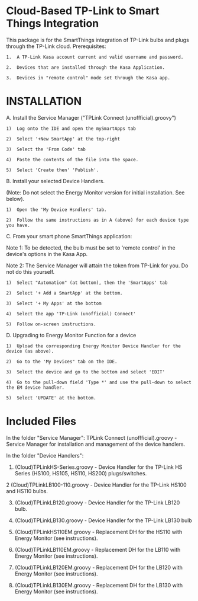 # Cloud-Based TP-Link to Smart Things Integration

This package is for the SmartThings integration of TP-Link bulbs and plugs through the TP-Link cloud.  Prerequisites:

    1.  A TP-Link Kasa account current and valid username and password.
    
    2.  Devices that are installed through the Kasa Application.
    
    3.  Devices in "remote control" mode set through the Kasa app.

# INSTALLATION

A.  Install the Service Manager ("TPLink Connect (unoffficial).groovy")

    1)  Log onto the IDE and open the mySmartApps tab

    2)  Select '+New SmartApp' at the top-right
    
    3)  Select the 'From Code' tab

    4)  Paste the contents of the file into the space.
    
    5)  Select 'Create then' 'Publish'.
    
B.  Install your selected Device Handlers.

(Note:  Do not select the Energy Monitor version for initial installation.  See below).

    1)  Open the 'My Device Hsndlers' tab.
    
    2)  Follow the same instructions as in A (above) for each device type you have.
    
C.  From your smart phone SmartThings application:

Note 1:  To be detected, the bulb must be set to 'remote control' in the device's options in the Kasa App.

Note 2:  The Service Manager will attain the token from TP-Link for you.  Do not do this yourself.

    1)  Select "Automation" (at bottom), then the 'SmartApps' tab
    
    2)  Select '+ Add a SmartApp' at the bottom.
    
    3)  Select '+ My Apps' at the bottom
    
    4)  Select the app 'TP-Link (unofficial) Connect'
    
    5)  Follow on-screen instructions.

D.  Upgrading to Energy Monitor Function for a device

    1)  Upload the corresponding Energy Monitor Device Handler for the device (as above).
    
    2)  Go to the 'My Devices" tab on the IDE.
    
    3)  Select the device and go to the bottom and select 'EDIT'
    
    4)  Go to the pull-down field 'Type *' and use the pull-down to select the EM device handler.
    
    5)  Select 'UPDATE' at the bottom.
    
# Included Files

In the folder "Service Manager": TPLink Connect (unoffficial).groovy - Service Manager for installation and management of the device handlers.

In the folder "Device Handlers":

1.  (Cloud)TPLinkHS-Series.groovy - Device Handler for the TP-Link HS Series (HS100, HS105, HS110, HS200) plugs/switches.

2  (Cloud)TPLinkLB100-110.groovy - Device Handler for the TP-Link HS100 and HS110 bulbs.

3.  (Cloud)TPLinkLB120.groovy - Device Handler for the TP-Link LB120 bulb.

4.  (Cloud)TPLinkLB130.groovy - Device Handler for the TP-Link LB130 bulb

5.  (Cloud)TPLinkHS110EM.groovy - Replacement DH for the HS110 with Energy Monitor (see instructions).

6.  (Cloud)TPLinkLB110EM.groovy - Replacement DH for the LB110 with Energy Monitor (see instructions).

7.  (Cloud)TPLinkLB120EM.groovy - Replacement DH for the LB120 with Energy Monitor (see instructions).

8.  (Cloud)TPLinkLB130EM.groovy - Replacement DH for the LB130 with Energy Monitor (see instructions).
